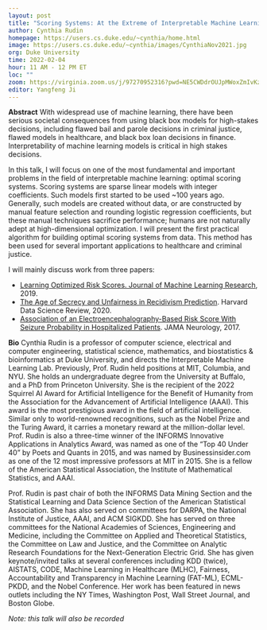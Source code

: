 ```yaml
---
layout: post
title: "Scoring Systems: At the Extreme of Interpretable Machine Learning"
author: Cynthia Rudin
homepage: https://users.cs.duke.edu/~cynthia/home.html
image: https://users.cs.duke.edu/~cynthia/images/CynthiaNov2021.jpg
org: Duke University
time: 2022-02-04
hour: 11 AM - 12 PM ET
loc: ""
zoom: https://virginia.zoom.us/j/97270952316?pwd=NE5CWDdrOUJpMWoxZmIvKzRRVnBFUT09
editor: Yangfeng Ji
---
```


**Abstract** 
With widespread use of machine learning, there have been serious societal consequences from using black box models for high-stakes decisions, including flawed bail and parole decisions in criminal justice, flawed models in healthcare, and black box loan decisions in finance. Interpretability of machine learning models is critical in high stakes decisions. 

In this talk, I will focus on one of the most fundamental and important problems in the field of interpretable machine learning: optimal scoring systems. Scoring systems are sparse linear models with integer coefficients. Such models first started to be used ~100 years ago. Generally, such models are created without data, or are constructed by manual feature selection and rounding logistic regression coefficients, but these manual techniques sacrifice performance; humans are not naturally adept at high-dimensional optimization. I will present the first practical algorithm for building optimal scoring systems from data. This method has been used for several important applications to healthcare and criminal justice.

I will mainly discuss work from three papers:

- [Learning Optimized Risk Scores. Journal of Machine Learning Research](http://jmlr.org/papers/v20/18-615.html), 2019.
- [The Age of Secrecy and Unfairness in Recidivism Prediction](https://hdsr.mitpress.mit.edu/pub/7z10o269). Harvard Data Science Review, 2020.
- [Association of an Electroencephalography-Based Risk Score With Seizure Probability in Hospitalized Patients](https://jamanetwork.com/journals/jamaneurology/fullarticle/2656833?utm_source=jps&utm_medium=email&utm_campaign=author_alert-jamanetwork&utm_content=author-author_engagement&utm_term=1m). JAMA Neurology, 2017.


**Bio**
Cynthia Rudin is a professor of computer science, electrical and computer engineering, statistical science, mathematics, and biostatistics & bioinformatics at Duke University, and directs the Interpretable Machine Learning Lab. Previously, Prof. Rudin held positions at MIT, Columbia, and NYU. She holds an undergraduate degree from the University at Buffalo, and a PhD from Princeton University. She is the recipient of the 2022 Squirrel AI Award for Artificial Intelligence for the Benefit of Humanity from the Association for the Advancement of Artificial Intelligence (AAAI). This award is the most prestigious award in the field of artificial intelligence. Similar only to world-renowned recognitions, such as the Nobel Prize and the Turing Award, it carries a monetary reward at the million-dollar level. Prof. Rudin is also a three-time winner of the INFORMS Innovative Applications in Analytics Award, was named as one of the “Top 40 Under 40” by Poets and Quants in 2015, and was named by Businessinsider.com as one of the 12 most impressive professors at MIT in 2015. She is a fellow of the American Statistical Association, the Institute of Mathematical Statistics, and AAAI.

Prof. Rudin is past chair of both the INFORMS Data Mining Section and the Statistical Learning and Data Science Section of the American Statistical Association. She has also served on committees for DARPA, the National Institute of Justice, AAAI, and ACM SIGKDD. She has served on three committees for the National Academies of Sciences, Engineering and Medicine, including the Committee on Applied and Theoretical Statistics, the Committee on Law and Justice, and the Committee on Analytic Research Foundations for the Next-Generation Electric Grid. She has given keynote/invited talks at several conferences including KDD (twice), AISTATS, CODE, Machine Learning in Healthcare (MLHC), Fairness, Accountability and Transparency in Machine Learning (FAT-ML), ECML-PKDD, and the Nobel Conference. Her work has been featured in news outlets including the NY Times, Washington Post, Wall Street Journal, and Boston Globe.


*Note: this talk will also be recorded*
